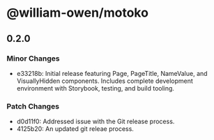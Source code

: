 # @william-owen/motoko

## 0.2.0

### Minor Changes

- e33218b: Initial release featuring Page, PageTitle, NameValue, and VisuallyHidden components. Includes complete development environment with Storybook, testing, and build tooling.

### Patch Changes

- d0d11f0: Addressed issue with the Git release process.
- 4125b20: An updated git releae process.
